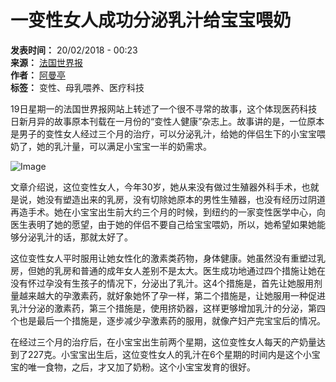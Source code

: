 # 一变性女人成功分泌乳汁给宝宝喂奶

**发表时间：** 20/02/2018 - 00:23  
**来源：** [法国世界报](https://s.rfi.fr/media/display/a091f66a-6ffe-11ed-be36-005056a90284/w:480/p:1x1/carre-30000-%E6%B3%95%E5%9B%BD%E4%B8%96%E7%95%8C%E6%8A%A5-journallemonde.jpg)  
**作者：** [阿曼亭](https://s.rfi.fr/media/display/a091f66a-6ffe-11ed-be36-005056a90284/w:480/p:1x1/carre-30000-%E6%B3%95%E5%9B%BD%E4%B8%96%E7%95%8C%E6%8A%A5-journallemonde.jpg)  
**标签：** 变性、母乳喂养、医疗科技  

19日星期一的法国世界报网站上转述了一个很不寻常的故事，这个体现医药科技日新月异的故事原本刊载在一月份的“变性人健康”杂志上。故事讲的是，一位原本是男子的变性女人经过三个月的治疗，可以分泌乳汁，给她的伴侣生下的小宝宝喂奶了，她的乳汁量，可以满足小宝宝一半的奶需求。

![Image](https://s.rfi.fr/media/display/651e2280-0d4a-11ea-8ae8-005056bfe576/w:980/p:16x9/4%20la%20Une%20du%20monde.jpg)

文章介绍说，这位变性女人，今年30岁，她从来没有做过生殖器外科手术，也就是说，她没有塑造出来的乳房，没有切除她原本的男性生殖器，也没有经历过阴道再造手术。她在小宝宝出生前大约三个月的时候，到纽约的一家变性医学中心，向医生表明了她的愿望，由于她的伴侣不要自己给宝宝喂奶，所以，她希望如果她能够分泌乳汁的话，那就太好了。

这位变性女人平时服用让她女性化的激素类药物，身体健康。她虽然没有重塑过乳房，但她的乳房和普通的成年女人差别不是太大。医生成功地通过四个措施让她在没有怀过孕没有生孩子的情况下，分泌出了乳汁。这4个措施是，首先让她服用剂量越来越大的孕激素药，就好象她怀了孕一样，第二个措施是，让她服用一种促进乳汁分泌的激素药，第三个措施是，使用挤奶器，这样更够增加乳汁的分泌，第四个也是最后一个措施是，逐步减少孕激素药的服用，就像产妇产完宝宝后的情况。

在经过三个月的治疗后，在小宝宝出生前两个星期，这位变性女人每天的产奶量达到了227克。小宝宝出生后，这位变性女人的乳汁在6个星期的时间内是这个小宝宝的唯一食物，之后，才又加了奶粉。这个小宝宝发育的很好。
<!-- tcd_original_link https://www.rfi.fr/cn/20180219-%E4%B8%80%E5%8F%98%E6%80%A7%E5%A5%B3%E4%BA%BA%E6%88%90%E5%8A%9F%E5%88%86%E6%B3%8C%E4%B9%B3%E6%B1%81%E7%BB%99%E5%AE%9D%E5%AE%9D%E5%96%82%E5%A5%B6 -->

